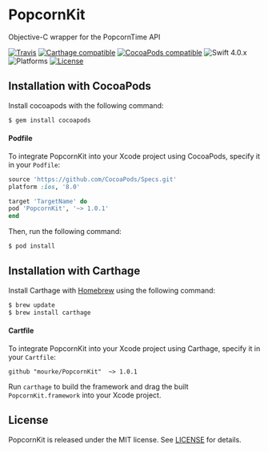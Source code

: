 # PopcornKit
Objective-C wrapper for the PopcornTime API

[![Travis](https://travis-ci.org/mourke/PopcornKit.svg?branch=master)](https://travis-ci.org/mourke/PopcornKit)
[![Carthage compatible](https://img.shields.io/badge/Carthage-compatible-4BC51D.svg?style=flat)](#installation-with-carthage) [![CocoaPods compatible](https://img.shields.io/cocoapods/v/PopcornKit.svg)](#installation-with-cocoapods) ![Swift 4.0.x](https://img.shields.io/badge/Swift-4.0.x-orange.svg) ![Platforms](https://img.shields.io/badge/platform-iOS%20%7C%20macOS%20%7C%20tvOS%20%7C%20watchOS-lightgrey.svg) [![License](https://img.shields.io/badge/license-MIT-414141.svg)](https://github.com/mourke/PopcornKit/blob/master/LICENSE)

## Installation with CocoaPods

Install cocoapods with the following command:

```bash
$ gem install cocoapods
```

#### Podfile

To integrate PopcornKit into your Xcode project using CocoaPods, specify it in your `Podfile`:

```ruby
source 'https://github.com/CocoaPods/Specs.git'
platform :ios, '8.0'

target 'TargetName' do
pod 'PopcornKit', '~> 1.0.1'
end
```

Then, run the following command:

```bash
$ pod install
```

## Installation with Carthage

Install Carthage with [Homebrew](http://brew.sh/) using the following command:

```bash
$ brew update
$ brew install carthage
```

#### Cartfile

To integrate PopcornKit into your Xcode project using Carthage, specify it in your `Cartfile`:

```ogdl
github "mourke/PopcornKit"  ~> 1.0.1
```

Run `carthage` to build the framework and drag the built `PopcornKit.framework` into your Xcode project.

## License

PopcornKit is released under the MIT license. See [LICENSE](https://github.com/mourke/PopcornKit/blob/master/LICENSE) for details.

